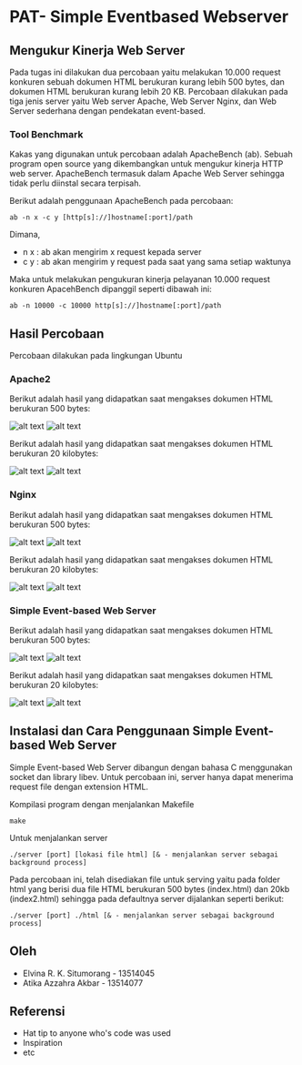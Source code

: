 # PAT- Simple Eventbased Webserver

## Mengukur Kinerja Web Server

Pada tugas ini dilakukan dua percobaan yaitu melakukan 10.000 request konkuren sebuah dokumen HTML berukuran kurang lebih 500 bytes, dan dokumen HTML berukuran kurang lebih 20 KB. Percobaan dilakukan pada tiga jenis server yaitu Web server Apache, Web Server Nginx, dan Web Server sederhana dengan pendekatan event-based.

### Tool Benchmark

Kakas yang digunakan untuk percobaan adalah ApacheBench (ab). Sebuah program open source yang dikembangkan untuk mengukur kinerja HTTP web server. ApacheBench termasuk dalam Apache Web Server sehingga tidak perlu diinstal secara terpisah.

Berikut adalah penggunaan ApacheBench pada percobaan:

```
ab -n x -c y [http[s]://]hostname[:port]/path
```
Dimana,
* n x : ab akan mengirim x request kepada server
* c y : ab akan mengirim y request pada saat yang sama setiap waktunya


Maka untuk melakukan pengukuran kinerja pelayanan 10.000 request konkuren ApacehBench dipanggil seperti dibawah ini:

```
ab -n 10000 -c 10000 http[s]://]hostname[:port]/path
```

## Hasil Percobaan

Percobaan dilakukan pada lingkungan Ubuntu

### Apache2

Berikut adalah hasil yang didapatkan saat mengakses dokumen HTML berukuran 500 bytes:

![alt text](image/500kbapache.png)
![alt text](image/500b-apache.png)


Berikut adalah hasil yang didapatkan saat mengakses dokumen HTML berukuran 20 kilobytes:

![alt text](image/20kbapache.png)
![alt text](image/20kb-apache.png)

### Nginx

Berikut adalah hasil yang didapatkan saat mengakses dokumen HTML berukuran 500 bytes:

![alt text](image/500kbnginx.png)
![alt text](image/500b-nginx.png)

Berikut adalah hasil yang didapatkan saat mengakses dokumen HTML berukuran 20 kilobytes:

![alt text](image/20kbapache.png)
![alt text](image/20kb-apache.png)

### Simple Event-based Web Server 

Berikut adalah hasil yang didapatkan saat mengakses dokumen HTML berukuran 500 bytes:

![alt text](image/500blibev.png)
![alt text](image/500kb-libev.png)

Berikut adalah hasil yang didapatkan saat mengakses dokumen HTML berukuran 20 kilobytes:

![alt text](image/20kblibev2.png)
![alt text](image/20kb-apache.png)

## Instalasi dan Cara Penggunaan Simple Event-based Web Server 

Simple Event-based Web Server dibangun dengan bahasa C menggunakan socket dan library libev. Untuk percobaan ini, server hanya dapat menerima request file dengan extension HTML.

Kompilasi program dengan menjalankan Makefile

```
make
``` 
Untuk menjalankan server

```
./server [port] [lokasi file html] [& - menjalankan server sebagai background process]
```

Pada percobaan ini, telah disediakan file untuk serving yaitu pada folder html yang berisi dua file HTML berukuran 500 bytes (index.html) dan 20kb (index2.html) sehingga pada defaultnya server dijalankan seperti berikut:

```
./server [port] ./html [& - menjalankan server sebagai background process]
```

## Oleh

* Elvina R. K. Situmorang - 13514045
* Atika Azzahra Akbar - 13514077

## Referensi

* Hat tip to anyone who's code was used
* Inspiration
* etc
